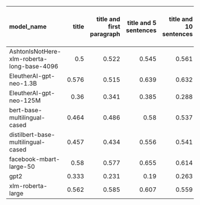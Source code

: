 | model_name                                 |   title |   title and first paragraph |   title and 5 sentences |   title and 10 sentences | title and first sentence each paragraph   |   raw text |
|:-------------------------------------------|--------:|----------------------------:|------------------------:|-------------------------:|:------------------------------------------|-----------:|
| AshtonIsNotHere-xlm-roberta-long-base-4096 |   0.5   |                       0.522 |                   0.545 |                    0.561 | 0.633                                     |      0.615 |
| EleutherAI-gpt-neo-1.3B                    |   0.576 |                       0.515 |                   0.639 |                    0.632 | 0.634                                     |      0.622 |
| EleutherAI-gpt-neo-125M                    |   0.36  |                       0.341 |                   0.385 |                    0.288 | 0.241                                     |      0.273 |
| bert-base-multilingual-cased               |   0.464 |                       0.486 |                   0.58  |                    0.537 | 0.515                                     |      0.567 |
| distilbert-base-multilingual-cased         |   0.457 |                       0.434 |                   0.556 |                    0.541 | 0.530                                     |      0.5   |
| facebook-mbart-large-50                    |   0.58  |                       0.577 |                   0.655 |                    0.614 | **0.714**                                 |      0.617 |
| gpt2                                       |   0.333 |                       0.231 |                   0.19  |                    0.263 | 0.280                                     |      0.371 |
| xlm-roberta-large                          |   0.562 |                       0.585 |                   0.607 |                    0.559 | 0.581                                     |      0.559 |